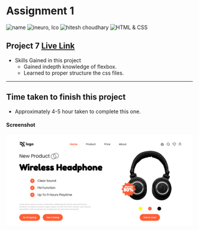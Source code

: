 # Assignment 1

![name](https://img.shields.io/badge/Omkar--Gujja-OG)
![ineuro, lco](https://img.shields.io/badge/iNeuron-LCO-green)
![hitesh choudhary](https://img.shields.io/badge/Hitesh--Choudhary-Full--stack--JS--bootcamp-red)
![HTML & CSS](https://img.shields.io/badge/HTML-CSS-orange)

## Project 7 [Live Link](https://62e2ba36569b03449d8e96b3--resplendent-travesseiro-0bafbd.netlify.app/)

-   Skills Gained in this project
    -   Gained indepth knowledge of flexbox.
    -   Learned to proper structure the css files.
---

## Time taken to finish this project

-   Approximately 4-5 hour taken to complete this one.

#### Screenshot

![Desktop](./ss/preivew.png)
